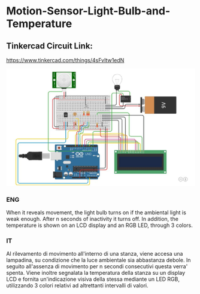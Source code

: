 # Motion-Sensor-Light-Bulb-and-Temperature

## Tinkercad Circuit Link:
https://www.tinkercad.com/things/4sFvItw1edN 

![alt text](https://github.com/acilione/Motion-Sensor-Light-Bulb-and-Temperature/blob/main/circuit.jpg?raw=true)


### ENG
When it reveals movement, the light bulb turns on if the ambiental light is weak enough. After n seconds of inactivity it turns off. In addition, the temperature is shown on an LCD display and an RGB LED, through 3 colors.


### IT
Al rilevamento di movimento all'interno di una stanza, viene accesa una lampadina, su condizione che la luce ambientale sia abbastanza debole. In seguito all'assenza di movimento per n secondi consecutivi questa verra' spenta. Viene inoltre segnalata la temperatura della stanza su un display LCD e fornita un'indicazione visiva della stessa mediante un LED RGB, utilizzando 3 colori relativi ad altrettanti intervalli di valori.
